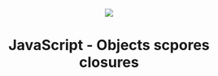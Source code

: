 <h4 align="center">
    <div class="HeaderSticker">
        <img src="https://media.giphy.com/media/v1.Y2lkPTc5MGI3NjExNWMwOGZmN2U5YmNjMGFjNTAyMDBkOGU5ZDM3NGFiMTVhYzhiNThiZCZlcD12MV9pbnRlcm5hbF9naWZzX2dpZklkJmN0PWc/JpLVqOg8xTY3EmoYF7/giphy.gif"/>
    </div>
    <h1 align="center"> JavaScript - Objects scpores closures </h1>
</h4>
